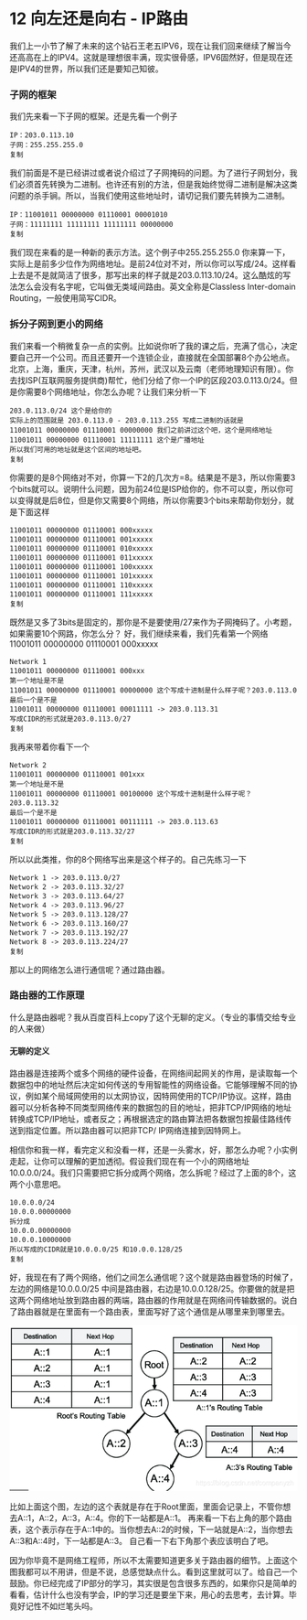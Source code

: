 # 12 向左还是向右 - IP路由

我们上一小节了解了未来的这个钻石王老五IPV6，现在让我们回来继续了解当今还高高在上的IPV4。这就是理想很丰满，现实很骨感，IPV6固然好，但是现在还是IPV4的世界，所以我们还是要知己知彼。

### 子网的框架

我们先来看一下子网的框架。还是先看一个例子

```plaintext
IP：203.0.113.10
子网：255.255.255.0
复制
```

我们前面是不是已经讲过或者说介绍过了子网掩码的问题。为了进行子网划分，我们必须首先转换为二进制。也许还有别的方法，但是我始终觉得二进制是解决这类问题的杀手锏。所以，当我们使用这些地址时，请切记我们要先转换为二进制。

```plaintext
IP：11001011 00000000 01110001 00001010
子网：11111111 11111111 11111111 00000000
复制
```

我们现在来看的是一种新的表示方法。这个例子中255.255.255.0 你来算一下，实际上是前多少位作为网络地址。是前24位对不对，所以你可以写成/24。这样看上去是不是就简洁了很多，那写出来的样子就是203.0.113.10/24。这么酷炫的写法怎么会没有名字呢，它叫做无类域间路由。英文全称是Classless Inter-domain Routing，一般使用简写CIDR。

### 拆分子网到更小的网络

我们来看一个稍微复杂一点的实例。比如说你听了我的课之后，充满了信心，决定要自己开一个公司。而且还要开一个连锁企业，直接就在全国部署8个办公地点。北京，上海，重庆，天津，杭州，苏州，武汉以及云南（老师地理知识有限）。你去找ISP(互联网服务提供商)帮忙，他们分给了你一个IP的区段203.0.113.0/24。但是你需要8个网络地址，你怎么办呢？让我们来分析一下

```plaintext
203.0.113.0/24 这个是给你的
实际上的范围就是 203.0.113.0 - 203.0.113.255 写成二进制的话就是
11001011 00000000 01110001 00000000 我们之前讲过这个吧，这个是网络地址
11001011 00000000 01110001 11111111 这个是广播地址
所以我们可用的地址就是这个区间的地址吧。
复制
```

你需要的是8个网络对不对，你算一下2的几次方=8。结果是不是3，所以你需要3个bits就可以。说明什么问题，因为前24位是ISP给你的，你不可以变，所以你可以变得就是后8位，但是你又需要8个网络，所以你需要3个bits来帮助你划分，就是下面这样

```plaintext
11001011 00000000 01110001 000xxxxx
11001011 00000000 01110001 001xxxxx
11001011 00000000 01110001 010xxxxx
11001011 00000000 01110001 011xxxxx
11001011 00000000 01110001 100xxxxx
11001011 00000000 01110001 101xxxxx
11001011 00000000 01110001 110xxxxx
11001011 00000000 01110001 111xxxxx
复制
```

既然是又多了3bits是固定的，那你是不是要使用/27来作为子网掩码了。小考题，如果需要10个网路，你怎么分？ 好，我们继续来看，我们先看第一个网络11001011 00000000 01110001 000xxxxx

```plaintext
Network 1
11001011 00000000 01110001 000xxx
第一个地址是不是
11001011 00000000 01110001 00000000 这个写成十进制是什么样子呢？203.0.113.0
最后一个是不是
11001011 00000000 01110001 00011111 -> 203.0.113.31
写成CIDR的形式就是203.0.113.0/27
复制
```

我再来带着你看下一个

```plaintext
Network 2
11001011 00000000 01110001 001xxx
第一个地址是不是
11001011 00000000 01110001 00100000 这个写成十进制是什么样子呢？203.0.113.32
最后一个是不是
11001011 00000000 01110001 00111111 -> 203.0.113.63
写成CIDR的形式就是203.0.113.32/27
复制
```

所以以此类推，你的8个网络写出来是这个样子的。自己先练习一下

```plaintext
Network 1 -> 203.0.113.0/27
Network 2 -> 203.0.113.32/27
Network 3 -> 203.0.113.64/27
Network 4 -> 203.0.113.96/27
Network 5 -> 203.0.113.128/27
Network 6 -> 203.0.113.160/27
Network 7 -> 203.0.113.192/27
Network 8 -> 203.0.113.224/27
复制
```

那以上的网络怎么进行通信呢？通过路由器。

### 路由器的工作原理

什么是路由器呢？我从百度百科上copy了这个无聊的定义。（专业的事情交给专业的人来做）

#### 无聊的定义

路由器是连接两个或多个网络的硬件设备，在网络间起网关的作用，是读取每一个数据包中的地址然后决定如何传送的专用智能性的网络设备。它能够理解不同的协议，例如某个局域网使用的以太网协议，因特网使用的TCP/IP协议。这样，路由器可以分析各种不同类型网络传来的数据包的目的地址，把非TCP/IP网络的地址转换成TCP/IP地址，或者反之；再根据选定的路由算法把各数据包按最佳路线传送到指定位置。所以路由器可以把非TCP/ IP网络连接到因特网上。

相信你和我一样，看完定义和没看一样，还是一头雾水，好，那怎么办呢？小实例走起，让你可以理解的更加透彻。假设我们现在有一个小的网络地址10.0.0.0/24。我们只需要把它拆分成两个网络，怎么拆呢？经过了上面的8个，这两个小意思吧。

```plaintext
10.0.0.0/24
10.0.0.00000000
拆分成
10.0.0.00000000
10.0.0.10000000
所以写成的CIDR就是10.0.0.0/25 和10.0.0.128/25
复制
```

好，我现在有了两个网络，他们之间怎么通信呢？这个就是路由器登场的时候了，左边的网络是10.0.0.0/25 中间是路由器，右边是10.0.0.128/25。你要做的就是把这两个网络地址放到路由器的两端，路由器的作用就是在网络间传输数据的。说白了路由器就是在里面有一个路由表，里面写好了这个通信是从哪里来到哪里去。

![在这里插入图片描述](assets/20210127154314846.png)

比如上面这个图，左边的这个表就是存在于Root里面，里面会记录上，不管你想去A::1，A::2，A::3，A::4。你的下一站都是A::1。 再来看一下右上角的那个路由表，这个表示存在于A::1中的。当你想去A::2的时候，下一站就是A::2，当你想去A::3和A::4时，下一站都是A::3。 自己看一下右下角那个表应该明白了吧。

因为你毕竟不是网络工程师，所以不太需要知道更多关于路由器的细节。上面这个图我都可以不用讲，但是不说，总感觉缺点什么。看到这里就可以了。给自己一个鼓励。你已经完成了IP部分的学习，其实很是包含很多东西的，如果你只是简单的看看，估计什么也没有学会，IP的学习还是要坐下来，用心的去思考，去计算。毕竟好记性不如烂笔头吗。
